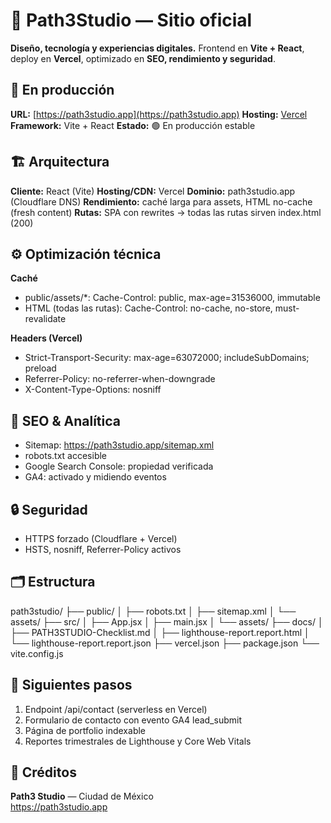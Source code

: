 # 🎨 Path3Studio — Sitio oficial

**Diseño, tecnología y experiencias digitales.**
Frontend en **Vite + React**, deploy en **Vercel**, optimizado en **SEO, rendimiento y seguridad**.

## 🚀 En producción
**URL:** [https://path3studio.app](https://path3studio.app)
**Hosting:** [Vercel](https://vercel.com)
**Framework:** Vite + React
**Estado:** 🟢 En producción estable

## 🏗 Arquitectura
**Cliente:** React (Vite)
**Hosting/CDN:** Vercel
**Dominio:** path3studio.app (Cloudflare DNS)
**Rendimiento:** caché larga para assets, HTML no-cache (fresh content)
**Rutas:** SPA con rewrites → todas las rutas sirven index.html (200)

## ⚙️ Optimización técnica
**Caché**
- public/assets/*: Cache-Control: public, max-age=31536000, immutable
- HTML (todas las rutas): Cache-Control: no-cache, no-store, must-revalidate

**Headers (Vercel)**
- Strict-Transport-Security: max-age=63072000; includeSubDomains; preload
- Referrer-Policy: no-referrer-when-downgrade
- X-Content-Type-Options: nosniff

## 🔎 SEO & Analítica
- Sitemap: https://path3studio.app/sitemap.xml
- robots.txt accesible
- Google Search Console: propiedad verificada
- GA4: activado y midiendo eventos

## 🔒 Seguridad
- HTTPS forzado (Cloudflare + Vercel)
- HSTS, nosniff, Referrer-Policy activos

## 🗂 Estructura
path3studio/
 ├── public/
 │   ├── robots.txt
 │   ├── sitemap.xml
 │   └── assets/
 ├── src/
 │   ├── App.jsx
 │   ├── main.jsx
 │   └── assets/
 ├── docs/
 │   ├── PATH3STUDIO-Checklist.md
 │   ├── lighthouse-report.report.html
 │   └── lighthouse-report.report.json
 ├── vercel.json
 ├── package.json
 └── vite.config.js

## 🎯 Siguientes pasos
1. Endpoint /api/contact (serverless en Vercel)
2. Formulario de contacto con evento GA4 lead_submit
3. Página de portfolio indexable
4. Reportes trimestrales de Lighthouse y Core Web Vitals

## 👥 Créditos
**Path3 Studio** — Ciudad de México  
https://path3studio.app

